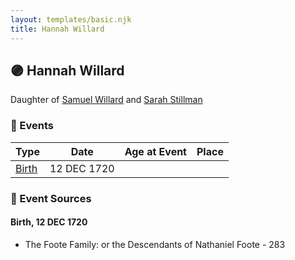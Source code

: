 ```yaml
---
layout: templates/basic.njk
title: Hannah Willard
---
```

## 🟣 Hannah Willard

Daughter of [Samuel Willard](/people/1/12362566) and [Sarah Stillman](/people/9/9722974)

### 📆 Events

Type | Date | Age at Event | Place
------ | ------ | ------ | ------
[Birth](#event-event-2) | 12 DEC 1720 |  |

### 📰 Event Sources

#### <a id="event-event-2"></a> Birth, 12 DEC 1720
* The Foote Family: or the Descendants of Nathaniel Foote  - 283